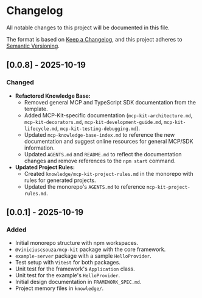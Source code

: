 # Changelog

All notable changes to this project will be documented in this file.

The format is based on [Keep a Changelog](https://keepachangelog.com/en/1.0.0/),
and this project adheres to [Semantic Versioning](https://semver.org/spec/v2.0.0.html).

## [0.0.8] - 2025-10-19

### Changed

- **Refactored Knowledge Base:**
  - Removed general MCP and TypeScript SDK documentation from the template.
  - Added MCP-Kit-specific documentation (`mcp-kit-architecture.md`, `mcp-kit-decorators.md`, `mcp-kit-development-guide.md`, `mcp-kit-lifecycle.md`, `mcp-kit-testing-debugging.md`).
  - Updated `mcp-knowledge-base-index.md` to reference the new documentation and suggest online resources for general MCP/SDK information.
  - Updated `AGENTS.md` and `README.md` to reflect the documentation changes and remove references to the `npm start` command.
- **Updated Project Rules:**
  - Created `knowledge/mcp-kit-project-rules.md` in the monorepo with rules for generated projects.
  - Updated the monorepo's `AGENTS.md` to reference `mcp-kit-project-rules.md`.

## [0.0.1] - 2025-10-19

### Added

- Initial monorepo structure with npm workspaces.
- `@viniciuscsouza/mcp-kit` package with the core framework.
- `example-server` package with a sample `HelloProvider`.
- Test setup with `Vitest` for both packages.
- Unit test for the framework's `Application` class.
- Unit test for the example's `HelloProvider`.
- Initial design documentation in `FRAMEWORK_SPEC.md`.
- Project memory files in `knowledge/`.

